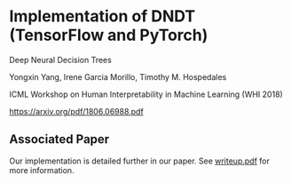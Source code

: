 # Implementation of DNDT (TensorFlow and PyTorch)

Deep Neural Decision Trees

Yongxin Yang, Irene Garcia Morillo, Timothy M. Hospedales

ICML Workshop on Human Interpretability in Machine Learning (WHI 2018)

https://arxiv.org/pdf/1806.06988.pdf

## Associated Paper

Our implementation is detailed further in our paper. See [writeup.pdf](./writeup.pdf) for more information.

